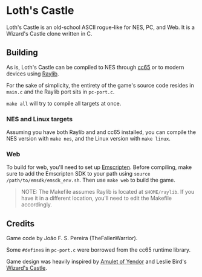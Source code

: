 # Loth's Castle

Loth's Castle is an old-school ASCII rogue-like for NES, PC, and Web. It is a
Wizard's Castle clone written in C.

## Building

As is, Loth's Castle can be compiled to NES through
[cc65](https://github.com/cc65/cc65) or to modern devices using
[Raylib](https://github.com/raysan5/raylib).

For the sake of simplicity, the entirety of the game's source code resides in
`main.c` and the Raylib port sits in `pc-port.c`.

`make all` will try to compile all targets at once.

### NES and Linux targets

Assuming you have both Raylib and and cc65 installed, you can compile the NES
version with `make nes`, and the Linux version with `make linux`.

### Web

To build for web, you'll need to set up [Emscripten](https://emscripten.org).
Before compiling, make sure to add the Emscripten SDK to your path using
`source /path/to/emsdk/emsdk_env.sh`. Then use `make web` to build
the game.

> NOTE: The Makefile assumes Raylib is located at `$HOME/raylib`. If you have
it in a different location, you'll need to edit the Makefile accordingly.

## Credits

Game code by João F. S. Pereira (TheFallenWarrior).

Some `#define`s in `pc-port.c` were borrowed from the cc65 runtime library.

Game design was heavily inspired by
[Amulet of Yendor](https://www.mobygames.com/game/13440/amulet-of-yendor/) and
Leslie Bird's [Wizard's Castle](https://github.com/lesliesbird/WizardsCastle).
